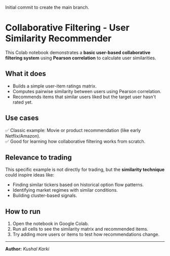 Initial commit to create the main branch.
# Collaborative Filtering - User Similarity Recommender

This Colab notebook demonstrates a **basic user-based collaborative filtering system** using **Pearson correlation** to calculate user similarities.

## What it does

- Builds a simple user-item ratings matrix.
- Computes pairwise similarity between users using Pearson correlation.
- Recommends items that similar users liked but the target user hasn't rated yet.

## Use cases

✅ Classic example: Movie or product recommendation (like early Netflix/Amazon).  
✅ Good for learning how collaborative filtering works from scratch.

## Relevance to trading

This specific example is not directly for trading, but the **similarity technique** could inspire ideas like:
- Finding similar tickers based on historical option flow patterns.
- Identifying market regimes with similar conditions.
- Building cluster-based signals.

## How to run

1. Open the notebook in Google Colab.
2. Run all cells to see the similarity matrix and recommended items.
3. Try adding more users or items to test how recommendations change.

---

**Author:** *Kushal Karki*
